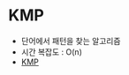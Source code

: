 # KMP

- 단어에서 패턴을 찾는 알고리즘
- 시간 복잡도 : O(n)
- [KMP](https://www.geeksforgeeks.org/kmp-algorithm-for-pattern-searching/)